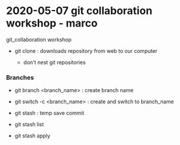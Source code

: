 # 2020-05-07 git collaboration workshop - marco
git_collaboration workshop

- git clone <URL>: downloads repository from web to our computer
	- don't nest git repositories

### Branches
- git branch <branch_name> : create branch name
- git switch -c <branch_name> : create and switch to branch_name

- git stash : temp save commit
- git stash list
- git stash apply





